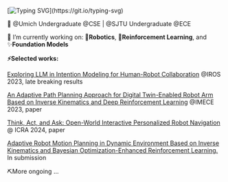 [![Typing SVG](https://readme-typing-svg.demolab.com?font=Fira+Code&pause=1000&color=586AF7&background=FFFFFF00&random=false&width=435&lines=Hi%F0%9F%91%8B%2C+My+name+is+Sikai+(Skevin)+Li!;Welcome+to+my+github+profile!)](https://git.io/typing-svg)

🏫 @Umich Undergraduate @CSE | @SJTU Undergraduate @ECE

🔭 I’m currently working on: 🤖**Robotics**, 🌱**Reinforcement Learning**, and ✨**Foundation Models**

**⚡Selected works:**

<ins>Exploring LLM in Intention Modeling for Human-Robot Collaboration</ins> @IROS 2023, late breaking results

<ins>An Adaptive Path Planning Approach for Digital Twin-Enabled Robot Arm Based on Inverse Kinematics and Deep Reinforcement Learning</ins> @IMECE 2023, paper

[Think, Act, and Ask: Open-World Interactive Personalized Robot Navigation](https://arxiv.org/abs/2310.07968) @ ICRA 2024, paper

<ins>Adaptive Robot Motion Planning in Dynamic Environment Based on Inverse Kinematics and Bayesian Optimization-Enhanced Reinforcement Learning.</ins> In submission

⛏️More ongoing ...

<!--
**Skevinci/Skevinci** is a ✨ _special_ ✨ repository because its `README.md` (this file) appears on your GitHub profile.

Here are some ideas to get you started:

- 🔭 I’m currently working on ...
- 🌱 I’m currently learning ...
- 👯 I’m looking to collaborate on ...
- 🤔 I’m looking for help with ...
- 💬 Ask me about ...
- 📫 How to reach me: ...
- 😄 Pronouns: ...
- ⚡ Fun fact: ...
-->

